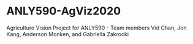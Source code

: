 # ANLY590-AgViz2020
Agriculture Vision Project for ANLY590 - Team members Vid Chan, Jon Kang, Anderson Monken, and Gabriella Zakrocki
